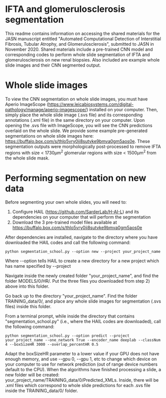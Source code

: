 # IFTA and glomerulosclerosis segmentation

This readme contains information on accessing the shared materials for the JASN manuscript entitled "Automated Computational Detection of Interstitial Fibrosis, Tubular Atrophy, and Glomerulosclerosis", submitted to JASN in November 2020. Shared materials include a pre-trained CNN model and corresponding codes to perform whole slide segmentation of IFTA and glomerulosclerosis on new renal biopsies. Also included are example whole slide images and their CNN segmented output.


# Whole slide images
To view the CNN segmentation on whole slide images, you must have Aperio ImageScope (https://www.leicabiosystems.com/digital-pathology/manage/aperio-imagescope/) installed on your computer. Then, simply place the whole slide image (.svs file) and its corresponding annotations (.xml file) in the same directory on your computer. Upon opening the .svs file with ImageScope, you will see the CNN predictions overlaid on the whole slide. We provide some example pre-generated segmentations on whole slide images here: https://buffalo.box.com/s/thlo5vry0ii8sutvke9bmva0gm5aos0e. These segmentation outputs were morphologically post-processed to remove IFTA regions with size < 1730µm<sup>2</sup> glomerular regions with size < 1500µm<sup>2</sup> from the whole slide mask.



# Performing segmentation on new data
Before segmenting your own whole slides, you will need to:

1) Configure HAIL (https://github.com/SarderLab/H-AI-L) and its dependencies on your computer that will perform the segmentation
2) Download the 3 pre-trained model files available at https://buffalo.box.com/s/thlo5vry0ii8sutvke9bmva0gm5aos0e 

After dependencies are installed, navigate to the directory where you have downloaded the HAIL codes and call the following command:


    python segmentation_school.py --option new --project your_project_name


Where --option tells HAIL to create a new directory for a new project which has name specified by --project


Navigate inside the newly created folder "your_project_name", and find the folder MODELS/0/HR/. Put the three files you downloaded from step 2) above into this folder. 

Go back up to the directory "your_project_name". Find the folder TRAINING_data/0/, and place any whole slide images for segmentation (.svs files) inside this folder. 

From a terminal prompt, while inside the directory that contains "segmentation_school.py" (i.e., where the HAIL codes are downloaded), call the following command:

    python segmentation_school.py --option predict --project your_project_name --one_network True --encoder_name deeplab --classNum 4 --boxSizeHR 3000 --overlap_percentHR 0.5

Adapt the boxSizeHR parameter to a lower value if your GPU does not have enough memory, and use --gpu 0, --gpu 1, etc to change which device on your computer to use for network prediction (out of range device numbers default to the CPU). When the algorithms have finished processing a slide, a new folder will be created: your_project_name/TRAINING_data/0/Predicted_XMLs. Inside, there will be .xml files which correspond to whole slide predictions for each .svs file inside the TRAINING_data/0/ folder.
